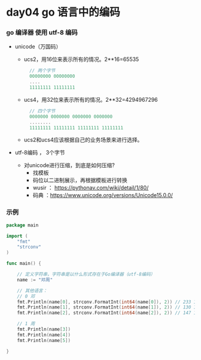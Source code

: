 # day04 go 语言中的编码

### go 编译器 使用 utf-8 编码

- unicode（万国码）
    - ucs2，用16位来表示所有的情况。2**16=65535
      ```go
        // 两个字节
        00000000 00000000 
        ....
	    11111111 11111111
      ```
    - ucs4，用32位来表示所有的情况。2**32=4294967296
      ```go
        // 四个字节
        0000000 0000000 0000000 0000000
        ........
        11111111 11111111 11111111 11111111
      ```
    - ucs2和ucs4应该根据自己的业务场景来进行选择。

- utf-8编码 ， 3个字节
    - 对unicode进行压缩，到底是如何压缩?
        - 找模板
        - 码位以二进制展示，再根据模板进行转换
        - wusir ： https://pythonav.com/wiki/detail/1/80/
        - 码典 ：https://www.unicode.org/versions/Unicode15.0.0/

### 示例

```go
package main

import (
	"fmt"
	"strconv"
)

func main() {

	// 定义字符串，字符串是以什么形式存在于Go编译器（utf-8编码）
	name := "邓周"

	// 其他语言：
	// 0 邓
	fmt.Println(name[0], strconv.FormatInt(int64(name[0]), 2)) // 233 11101001
	fmt.Println(name[1], strconv.FormatInt(int64(name[1]), 2)) // 130 10000010
	fmt.Println(name[2], strconv.FormatInt(int64(name[2]), 2)) // 147 10010011

	// 1 周
	fmt.Println(name[3])
	fmt.Println(name[4])
	fmt.Println(name[5])

}

```